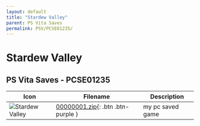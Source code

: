 ```yaml
---
layout: default
title: "Stardew Valley"
parent: PS Vita Saves
permalink: PSV/PCSE01235/
---
```

# Stardew Valley

## PS Vita Saves - PCSE01235

| Icon | Filename | Description |
|------|----------|-------------|
| ![Stardew Valley](https://github.com/bucanero/apollo-vita/raw/main/sce_sys/icon0.png) | [00000001.zip](00000001.zip){: .btn .btn-purple } | my pc saved game  |
